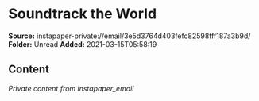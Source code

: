 # Soundtrack the World

**Source:** instapaper-private://email/3e5d3764d403fefc82598fff187a3b9d/
**Folder:** Unread
**Added:** 2021-03-15T05:58:19




## Content
*Private content from instapaper_email*
